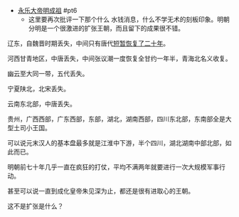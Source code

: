 - [永乐大帝明成祖](https://www.zhihu.com/people/yong-le-da-di-ming-cheng-zu)   #pt6
    - 这里要再次批评一下那个什么 水钱消息，什么不学无术的刻板印象。明朝分明是一个很激进的扩张王朝，而且留下的成果很不错。

辽东，自魏晋时期丢失，中间只有唐代[短暂恢复了二十年](https://www.zhihu.com/question/395708576/answer/2590034608)。

河西甘青地区，中唐丢失，中间张议潮一度恢复全甘约一年半，青海北名义收复。

幽云至大同一带，五代丢失。

宁夏陕北，北宋丢失。

云南东北部，中唐丢失。

贵州，广西西部，广东西部，东部，湖北，湖南西部，四川东北部，东南部全是大型土司小王国。

可以说元末汉人的基本盘最多就是江淮中下游，半个四川，湖北湖南中部北部，如此而已。

明朝前七十年几乎一直在疯狂的打仗，平均不满两年就要进行一次大规模军事行动。

甚至可以说一直到成化皇帝朱见深为止，都还是很有进取心的王朝。

这不是扩张是什么？
